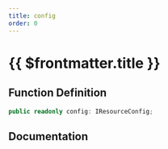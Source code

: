 ```yaml
---
title: config
order: 0
---
```


# {{ $frontmatter.title }}

## Function Definition

```ts
public readonly config: IResourceConfig;
```

## Documentation

<!--@include: ./parts/config.md-->
